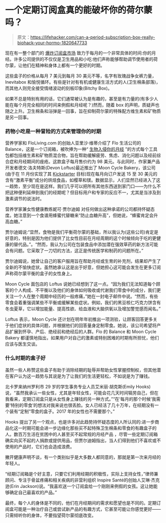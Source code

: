 # 一个定期订阅盒真的能破坏你的荷尔蒙吗？

> 原文：<https://lifehacker.com/can-a-period-subscription-box-really-biohack-your-hormo-1820647733>

现在有一整个部门的 [爆炸订阅盒市场](https://www.forbes.com/sites/richardkestenbaum/2017/08/10/subscription-businesses-are-exploding-with-growth/#198854a56678) 致力于每月的一个非常具体的时间:你的月经。许多公司提供的不仅仅是卫生用品和小吃:他们声称能够帮助调节使用者的荷尔蒙，让他们在精神和身体上都有一个更好的时期。



这些盒子的价格从每月 7 美元到每月 30 美元不等，名字有玫瑰战争女裤力量，Inevitabox 和愉悦循环。有些是针对有有机或健康生活方式的人(卫生棉条部落)，而其他人则完全接受情绪波动的刻板印象(Bitchy Box)。

如果不总是特别有用的话，它们通常被认为是有趣的，甚至是有力量的(有多少人能在每个月完全相同的时间来例假和月经呢？)然而，随着 box 的声明，质疑声也随之上升。卫生棉条和浴弹是一回事，旨在抑制荷尔蒙的特殊配方维生素和矿物质是另一回事。

### 药物小吃是一种冒险的方式来管理你的时期

营养学家和 FloLiving.com 的创始人亚里沙·维蒂介绍了 Flo 生活公司的 Balance，这是一个订阅箱，被吹捧为一种“ [生物入侵你的月经](https://www.wellandgood.com/good-advice/subscription-box-biohack-your-period/) ”的方式每个工具包都包括维生素和矿物质混合物，旨在帮助缓解疲劳、焦虑、消化问题以及经前综合症和月经期间的痤疮。这款盒子每月售价约为 98 美元。与此同时，作家兼产品开发者德文·洛夫特斯(Devon Loftus)最近推出了 Moon Cycle Bakery，该公司(由于在 11 月份实现了其 [Kickstarter](https://www.kickstarter.com/projects/1366585536/moon-cycle-bakery-hormone-balancing-treats/updates) 目标)现在每月向订户发送 15 至 30 美元的含有“激素平衡”成分的烘焙食品，如樱草和镁。数据显示，人们显然已经进入了这一趋势，至少现在是这样。我们几乎可以把所有其他东西送到家门口——为什么不把这种便利延伸到我们的经期呢？但目标用户和专家的反应不一，尤其是当涉及到激素调节的说法时。

营养学家兼女性健康教练妮可·贾尔迪姆 对任何做出这种承诺的公司都持怀疑态度。她注意到一个食谱用蜂蜜代替糖来“防止血糖升高”，但她说，“蜂蜜肯定会升高血糖。”

贾尔迪姆说:“显然，食物是我们平衡荷尔蒙的基础，所以我认为(这些公司)肯定是好意的，特别是因为他们提供了比女性目前在月经周期的这个时候倾向于吃的更健康的替代品。”。“然而，我认为公司在包装食品中添加潜在强效草药的新方法可能会有问题。它采取了一刀切的方法，这正是传统医学和制药的问题所在。”

贾尔迪姆说，她曾让自己的客户服用旨在帮助月经或生育的补充剂，结果却产生了全新的不愉快症状。虽然她承认这是出于好意，但她担心这可能会发生在更多订阅声称荷尔蒙平衡的盒子的女性身上。

Moon Cycle 面包店的 Loftus 说她已经想到了这一点。“因为我们无法知道每个顾客的个人构成、不平衡以及他们的身体如何吸收或代谢我们零食中的成分，我们更关注一个人在整个周期中经历的一般疼痛，”她在一封电子邮件中说。“然而，有些零食会着重强调某些不平衡或缓解某些症状。例如，我们的黑豆核仁巧克力饼含有冬虫夏草，它以增加能量、提高性欲、给血液和大脑供氧以及增加警觉感而闻名。”

Loftus 表示，Moon Cycle 还计划在明年年初推出一项测验，让顾客回答更多关于他们症状的具体问题，并根据他们的回答量身定制零食。她说，该公司希望将产品扩展到怀孕、产后、绝经前和绝经后的人群。Flo 的 Balance 和 Moon Cycle Bakery 都谨慎地指出，如果用户对自己的激素或特别困难的时期有所担忧，他们应该与医生交谈。

### 什么时期的盒子好

虽然一些人称赞这些盒子有助于消除经期的耻辱并帮助女性掌握控制权，但其他潜在客户认为这一趋势与其说是为了让我们的生活更轻松，不如说是为了赚钱。

北卡罗来纳州罗利市 29 岁的学生事务专业人员艾米丽·胡克斯(Emily Hooks)说，“虽然我承认一些女性，尤其是年轻女性，可能会花几天时间犒劳自己，但在我看来，定期订阅盒只是从女性身上赚钱的另一种方式。”“在‘每月的那个时候’我需要‘特别的零食’的想法对我来说也很丢脸。女人已经活了几十万年，在经期没有一个装有“定制”零食的盒子。2017 年的女性也不需要那个。”

Hooks 提出了另一个观点，也是许多对此趋势持怀疑态度的人所认同的:进一步商品化这一时期可能会进一步边缘化那些买不起特殊卫生棉条和零食的有趣盒子的人。数百万生活在贫困中的人甚至买不起常规的月经产品 ，尽管一些定期订阅箱确实向买不起的人捐款或提供用品，但贾尔迪姆指出，当人们得到他们不喜欢或不使用的产品时，它们也会造成浪费。

撇开健康声明不谈，有一个类别似乎是大多数人都同意的，那就是第一次来月经的年轻人。

“经期订阅箱是个好主意，只要它们利用经期的积极性，实际上支持女性，”律师兼顾问、专注于骨盆疼痛和相关疾病的非营利组织 Inspire Santé的创始人艾琳·杰克逊(Erin Jackson)说。“我喜欢送一个订阅盒给一个刚刚来例假的女孩。这让她能够确定自己最喜欢的产品。”

最终，每个人的身体是不同的，他们在月经期间的需求和愿望也是不同的。定期订阅盒可能是一种治疗自己或尝试新产品的有趣方式，它甚至可能让你感觉更好——只需倾听你的身体，不要指望荷尔蒙彻底改变。